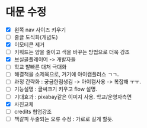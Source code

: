 # 대문 수정

- [x] 왼쪽 nav 사이즈 키우기
- [ ] 줄글 도식화(개념도)
- [x] 이모티콘 제거
- [ ] 키워드는 양을 줄이고 색을 바꾸는 방법으로 더욱 강조
- [x] 브실골플레이어 -> 개발자들
- [ ] 학교 발빠른 대처 극대화
- [ ] 해결책을 소제목으로, 거기에 아이캠플러스 ㄱㄱ.
- [ ] 과정 간략화 : 궁금한점생김 -> 아이캠사용 -> 복잡해 ㅜㅜ.
- [ ] 기능설명 : 글씨크기 키우고 flow 설명.
- [ ] 기대효과 : pixabay같은 이미지 사용. 학교/운영자측면
- [x] 사진교체
- [ ] credits 협업강조
- [ ] 책갈피 두줄되는 오류 수정 : 가로로 길게 할듯.